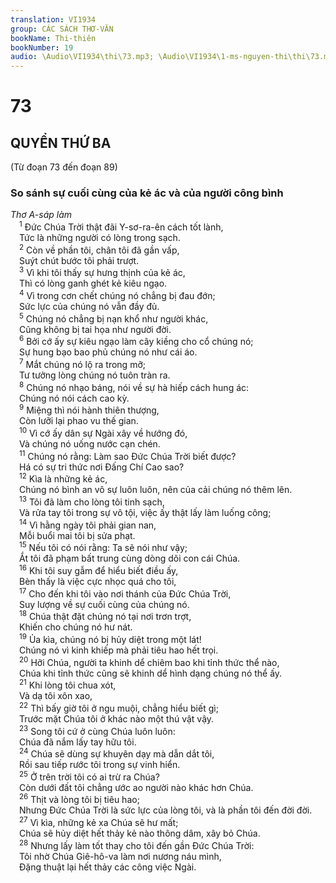 ```yaml
---
translation: VI1934
group: CÁC SÁCH THƠ-VĂN
bookName: Thi-thiên 
bookNumber: 19
audio: \Audio\VI1934\thi\73.mp3; \Audio\VI1934\1-ms-nguyen-thi\thi\73.mp3
---
```


<div class="title"><h1>73</h1><h2>QUYỂN THỨ BA</h2><p>(Từ đoạn 73 đến đoạn 89)</p><h3>So sánh sự cuối cùng của kẻ ác và của người công bình</h3><i>Thơ A-sáp làm</i></div>
<span class="verse thi_73_1"> <sup>1</sup> Đức Chúa Trời thật đãi Y-sơ-ra-ên cách tốt lành, <br/> Tức là những người có lòng trong sạch. <br/></span>
<span class="verse thi_73_2"> <sup>2</sup> Còn về phần tôi, chân tôi đã gần vấp, <br/> Suýt chút bước tôi phải trượt. <br/></span>
<span class="verse thi_73_3"> <sup>3</sup> Vì khi tôi thấy sự hưng thịnh của kẻ ác, <br/> Thì có lòng ganh ghét kẻ kiêu ngạo. <br/></span>
<span class="verse thi_73_4"> <sup>4</sup> Vì trong cơn chết chúng nó chẳng bị đau đớn; <br/> Sức lực của chúng nó vẫn đầy đủ. <br/></span>
<span class="verse thi_73_5"> <sup>5</sup> Chúng nó chẳng bị nạn khổ như người khác, <br/> Cũng không bị tai họa như người đời. <br/></span>
<span class="verse thi_73_6"> <sup>6</sup> Bởi cớ ấy sự kiêu ngạo làm cây kiềng cho cổ chúng nó; <br/> Sự hung bạo bao phủ chúng nó như cái áo. <br/></span>
<span class="verse thi_73_7"> <sup>7</sup> Mắt chúng nó lộ ra trong mỡ; <br/> Tư tưởng lòng chúng nó tuôn tràn ra. <br/></span>
<span class="verse thi_73_8"> <sup>8</sup> Chúng nó nhạo báng, nói về sự hà hiếp cách hung ác: <br/> Chúng nó nói cách cao kỳ. <br/></span>
<span class="verse thi_73_9"> <sup>9</sup> Miệng thì nói hành thiên thượng, <br/> Còn lưỡi lại phao vu thế gian. <br/></span>
<span class="verse thi_73_10"> <sup>10</sup> Vì cớ ấy dân sự Ngài xây về hướng đó, <br/> Và chúng nó uống nước cạn chén. <br/></span>
<span class="verse thi_73_11"> <sup>11</sup> Chúng nó rằng: Làm sao Đức Chúa Trời biết được? <br/> Há có sự tri thức nơi Đấng Chí Cao sao? <br/></span>
<span class="verse thi_73_12"> <sup>12</sup> Kìa là những kẻ ác, <br/> Chúng nó bình an vô sự luôn luôn, nên của cải chúng nó thêm lên. <br/></span>
<span class="verse thi_73_13"> <sup>13</sup> Tôi đã làm cho lòng tôi tinh sạch, <br/> Và rửa tay tôi trong sự vô tội, việc ấy thật lấy làm luống công; <br/></span>
<span class="verse thi_73_14"> <sup>14</sup> Vì hằng ngày tôi phải gian nan, <br/> Mỗi buổi mai tôi bị sửa phạt. <br/></span>
<span class="verse thi_73_15"> <sup>15</sup> Nếu tôi có nói rằng: Ta sẽ nói như vậy; <br/> Ắt tôi đã phạm bất trung cùng dòng dõi con cái Chúa. <br/></span>
<span class="verse thi_73_16"> <sup>16</sup> Khi tôi suy gẫm để hiểu biết điều ấy, <br/> Bèn thấy là việc cực nhọc quá cho tôi, <br/></span>
<span class="verse thi_73_17"> <sup>17</sup> Cho đến khi tôi vào nơi thánh của Đức Chúa Trời, <br/> Suy lượng về sự cuối cùng của chúng nó. <br/></span>
<span class="verse thi_73_18"> <sup>18</sup> Chúa thật đặt chúng nó tại nơi trơn trợt, <br/> Khiến cho chúng nó hư nát. <br/></span>
<span class="verse thi_73_19"> <sup>19</sup> Ủa kìa, chúng nó bị hủy diệt trong một lát! <br/> Chúng nó vì kinh khiếp mà phải tiêu hao hết trọi. <br/></span>
<span class="verse thi_73_20"> <sup>20</sup> Hỡi Chúa, người ta khinh dể chiêm bao khi tỉnh thức thể nào, <br/> Chúa khi tỉnh thức cũng sẽ khinh dể hình dạng chúng nó thể ấy. <br/></span>
<span class="verse thi_73_21"> <sup>21</sup> Khi lòng tôi chua xót, <br/> Và dạ tôi xôn xao, <br/></span>
<span class="verse thi_73_22"> <sup>22</sup> Thì bấy giờ tôi ở ngu muội, chẳng hiểu biết gì; <br/> Trước mặt Chúa tôi ở khác nào một thú vật vậy. <br/></span>
<span class="verse thi_73_23"> <sup>23</sup> Song tôi cứ ở cùng Chúa luôn luôn: <br/> Chúa đã nắm lấy tay hữu tôi. <br/></span>
<span class="verse thi_73_24"> <sup>24</sup> Chúa sẽ dùng sự khuyên dạy mà dẫn dắt tôi, <br/> Rồi sau tiếp rước tôi trong sự vinh hiển. <br/></span>
<span class="verse thi_73_25"> <sup>25</sup> Ở trên trời tôi có ai trừ ra Chúa? <br/> Còn dưới đất tôi chẳng ước ao người nào khác hơn Chúa. <br/></span>
<span class="verse thi_73_26"> <sup>26</sup> Thịt và lòng tôi bị tiêu hao; <br/> Nhưng Đức Chúa Trời là sức lực của lòng tôi, và là phần tôi đến đời đời. <br/></span>
<span class="verse thi_73_27"> <sup>27</sup> Vì kìa, những kẻ xa Chúa sẽ hư mất; <br/> Chúa sẽ hủy diệt hết thảy kẻ nào thông dâm, xây bỏ Chúa. <br/></span>
<span class="verse thi_73_28"> <sup>28</sup> Nhưng lấy làm tốt thay cho tôi đến gần Đức Chúa Trời: <br/> Tôi nhờ Chúa Giê-hô-va làm nơi nương náu mình, <br/> Đặng thuật lại hết thảy các công việc Ngài. <br/></span>
